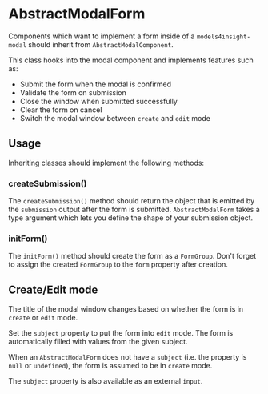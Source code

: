 # AbstractModalForm

Components which want to implement a form inside of a `models4insight-modal` should inherit from `AbstractModalComponent`.

This class hooks into the modal component and implements features such as:

- Submit the form when the modal is confirmed
- Validate the form on submission
- Close the window when submitted successfully
- Clear the form on cancel
- Switch the modal window between `create` and `edit` mode

## Usage

Inheriting classes should implement the following methods:

### createSubmission()

The `createSubmission()` method should return the object that is emitted by the `submission` output after the form is submitted. `AbstractModalForm` takes a type argument which lets you define the shape of your submission object.

### initForm()

The `initForm()` method should create the form as a `FormGroup`. Don't forget to assign the created `FormGroup` to the `form` property after creation.

## Create/Edit mode

The title of the modal window changes based on whether the form is in `create` or `edit` mode.

Set the `subject` property to put the form into `edit` mode. The form is automatically filled with values from the given subject.

When an `AbstractModalForm` does not have a `subject` (i.e. the property is `null` or `undefined`), the form is assumed to be in `create` mode.

The `subject` property is also available as an external `input`.
